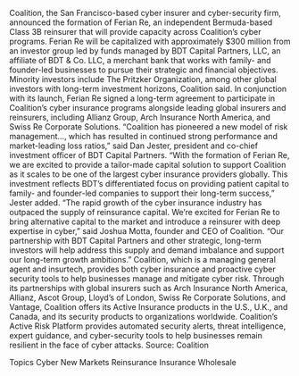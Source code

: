 Coalition, the San Francisco-based cyber insurer and cyber-security firm, announced the formation of Ferian Re, an independent Bermuda-based Class 3B reinsurer that will provide capacity across Coalition’s cyber programs.
Ferian Re will be capitalized with approximately $300 million from an investor group led by funds managed by BDT Capital Partners, LLC, an affiliate of BDT & Co. LLC, a merchant bank that works with family- and founder-led businesses to pursue their strategic and financial objectives. Minority investors include The Pritzker Organization, among other global investors with long-term investment horizons, Coalition said.
In conjunction with its launch, Ferian Re signed a long-term agreement to participate in Coalition’s cyber insurance programs alongside leading global insurers and reinsurers, including Allianz Group, Arch Insurance North America, and Swiss Re Corporate Solutions.
“Coalition has pioneered a new model of risk management…, which has resulted in continued strong performance and market-leading loss ratios,” said Dan Jester, president and co-chief investment officer of BDT Capital Partners.
“With the formation of Ferian Re, we are excited to provide a tailor-made capital solution to support Coalition as it scales to be one of the largest cyber insurance providers globally. This investment reflects BDT’s differentiated focus on providing patient capital to family- and founder-led companies to support their long-term success,” Jester added.
“The rapid growth of the cyber insurance industry has outpaced the supply of reinsurance capital. We’re excited for Ferian Re to bring alternative capital to the market and introduce a reinsurer with deep expertise in cyber,” said Joshua Motta, founder and CEO of Coalition. “Our partnership with BDT Capital Partners and other strategic, long-term investors will help address this supply and demand imbalance and support our long-term growth ambitions.”
Coalition, which is a managing general agent and insurtech, provides both cyber insurance and proactive cyber security tools to help businesses manage and mitigate cyber risk. Through its partnerships with global insurers such as Arch Insurance North America, Allianz, Ascot Group, Lloyd’s of London, Swiss Re Corporate Solutions, and Vantage, Coalition offers its Active Insurance products in the U.S., U.K., and Canada, and its security products to organizations worldwide.
Coalition’s Active Risk Platform provides automated security alerts, threat intelligence, expert guidance, and cyber-security tools to help businesses remain resilient in the face of cyber attacks.
Source: Coalition

Topics
Cyber
New Markets
Reinsurance
Insurance Wholesale
